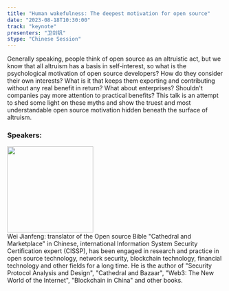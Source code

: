 ```yaml
---
title: "Human wakefulness: The deepest motivation for open source"
date: "2023-08-18T10:30:00" 
track: "keynote"
presenters: "卫剑钒"
stype: "Chinese Session"
---
```

Generally speaking, people think of open source as an altruistic act, but we know that all altruism has a basis in self-interest, so what is the psychological motivation of open source developers? How do they consider their own interests? What is it that keeps them exporting and contributing without any real benefit in return? What about enterprises? Shouldn't companies pay more attention to practical benefits? This talk is an attempt to shed some light on these myths and show the truest and most understandable open source motivation hidden beneath the surface of altruism.
 ### Speakers: 
 <img src="https://img.bagevent.com/resource/20230603/0927101141617748.jpg" width="200" /><br>Wei Jianfeng: translator of the Open source Bible "Cathedral and Marketplace" in Chinese, international Information System Security Certification expert (CISSP), has been engaged in research and practice in open source technology, network security, blockchain technology, financial technology and other fields for a long time. He is the author of "Security Protocol Analysis and Design", "Cathedral and Bazaar", "Web3: The New World of the Internet", "Blockchain in China" and other books.
 <br><br>